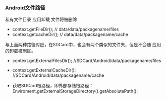 ### Android文件路径

私有文件目录 应用卸载 文件将被删除
- context.getFileDir(); //  data/data/packagename/files
- context.getcacheDir(); // data/data/packagename/cache

与上面两种路径对应，在SDCard中，也会有两个类似的文件夹，但是不会随
应用的卸载被删除。

- context.getExternalFilesDir(); //SDCard/Android/data/packagename/files
- context.getExternalCacheDir(); //SDCard/Android/data/packagename/cache

- 获取SDCard根路径，即外部存储根路径： Enviroment.getExternalStorageDirectory().getAbsolutePath();